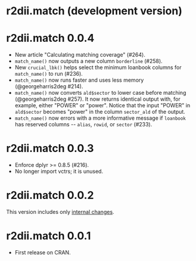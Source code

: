 # r2dii.match (development version)

# r2dii.match 0.0.4

* New article "Calculating matching coverage" (#264).
* `match_name()` now outputs a new column `borderline` (#258).
* New `crucial_lbk()` helps select the minimum loanbook columns for
  `match_name()` to run (#236).
* `match_name()` now runs faster and uses less memory (@georgeharris2deg #214).
* `match_name()` now converts `ald$sector` to lower case before matching
  (@georgeharris2deg #257). It now returns identical output with, for example, 
  either "POWER" or "power". Notice that the input "POWER" in `ald$sector`
  becomes "power" in the column `sector_ald` of the output.
* `match_name()` now errors with a more informative message if `loanbook` has
  reserved columns -- `alias`, `rowid`, or `sector` (#233).

# r2dii.match 0.0.3

* Enforce dplyr >= 0.8.5 (#216).
* No longer import vctrs; it is unused.

# r2dii.match 0.0.2

This version includes only [internal changes](https://github.com/2DegreesInvesting/r2dii.match/releases/tag/v0.0.2). 

# r2dii.match 0.0.1

* First release on CRAN.
